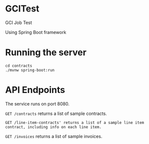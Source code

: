 # GCITest
GCI Job Test

Using Spring Boot framework

# Running the server
```
cd contracts
./mvnw spring-boot:run
```

# API Endpoints
The service runs on port 8080.

`GET /contracts` returns a list of sample contracts.

`GET /line-item-contracts' returns a list of a sample line item contract,
including info on each line item.`

`GET /invoices` returns a list of sample invoices.
